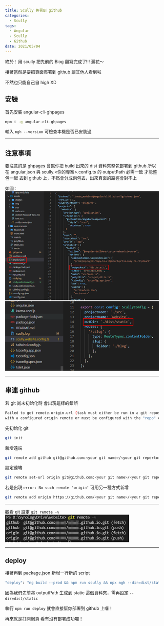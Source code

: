 ```yaml
---
title: Scully 佈署到 github
categories:
  - Scully
tags:
  - Angular
  - Scully
  - Github
date: 2021/05/04
---
```


終於！用 scully 把先前的 Blog 翻寫完成了!!! 灑花～

接著當然是要把頁面佈署到 github 讓其他人看到啦

不然也只能自己自 high XD

## 安裝

首先安裝 angular-cli-ghpages

```bash
npm i -g angular-cli-ghpages
```

輸入 `ngh --version` 可檢查本機是否已安裝過

---

## 注意事項

要注意的是 ghpages 會幫你把 build 出來的 dist 資料夾整包部署到 github 所以在
angular.json 與 scully.<你的專案>.config.ts 的 outputPath 必需一致 才能整包一起
丟到 github 上，不然會分成兩包丟，出來頁面的路徑會對不上

如圖： <img src="/assets/images/angular/scully_deploy/001.png"/>
<img src="/assets/images/angular/scully_deploy/002.png"/>

---

## 串連 github

若 git 尚未初始化時 會出現這樣的錯誤

```bash
Failed to get remote.origin.url (task must either be run in a git repository
with a configured origin remote or must be configured with the "repo" option).
```

先初始化 git

```bash
git init
```

新增遠端

```bash
git remote add github git@github.com:<your git name>/<your git repertory>
```

設定遠端

```bash
git remote set-url origin git@github.com:<your git name>/<your git repertory>
```

若是出現 `error: No such remote 'origin'` 可用另一種方式新增

```bash
git remote add origin https://github.com/<your git name>/<your git repertory>
```

---

觀看 git 設定 `git remote -v`
<img src="/assets/images/angular/scully_deploy/003.png"/>

---

## deploy

接著再到 package.json 新增一行新的 script

```bash
"deploy": "ng build --prod && npm run scully && npx ngh --dir=dist/static"
```

因為我們先前將 outputPath 生成到 static 這個資料夾，需再設定 `--dir=dist/static`

執行 `npm run deploy` 就會直接幫你部署到 github 上囉！

再來就是打開網頁 看有沒有部署成功囉！
